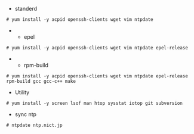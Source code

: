 * standerd

~~~
# yum install -y acpid openssh-clients wget vim ntpdate
~~~


* + epel

~~~
# yum install -y acpid openssh-clients wget vim ntpdate epel-release
~~~


* + rpm-build

~~~
# yum install -y acpid openssh-clients wget vim ntpdate epel-release rpm-build gcc gcc-c++ make
~~~


* Utility

~~~
# yum install -y screen lsof man htop sysstat iotop git subversion
~~~


* sync ntp

~~~
# ntpdate ntp.nict.jp
~~~

